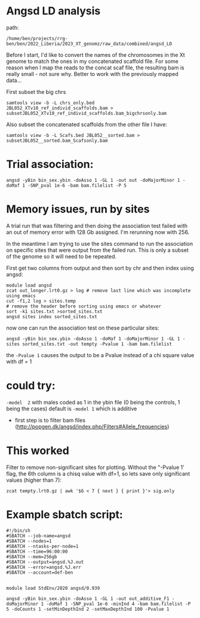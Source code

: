 # Angsd LD analysis
path:
```
/home/ben/projects/rrg-ben/ben/2022_Liberia/2023_XT_genomz/raw_data/combined/angsd_LD
```
Before I start, I'd like to convert the names of the chromosomes in the Xt genome to match the ones in my concatenated scaffold file. For some reason when I map the reads to the concat scaf file, the resulting bam is really small - not sure why.  Better to work with the previously mapped data...

First subset the big chrs
```
samtools view -b -L chrs_only.bed JBL052_XTv10_ref_individ_scaffolds.bam > subsetJBL052_XTv10_ref_individ_scaffolds.bam_bigchrsonly.bam
```
Also subset the concatenated scaffolds from the other file I have:
```
samtools view -b -L Scafs.bed JBL052__sorted.bam > subsetJBL052__sorted.bam_Scafsonly.bam
```

# Trial association:
```
angsd -yBin bin_sex.ybin -doAsso 1 -GL 1 -out out -doMajorMinor 1 -doMaf 1 -SNP_pval 1e-6 -bam bam.filelist -P 5
```

# Memory issues, run by sites
A trial run that was filtering and then doing the association test failed with an out of memory error with 128 Gb assigned.  I'm rerunning now with 256.

In the meantime I am trying to use the sites command to run the association on specific sites that were output from the failed run. This is only a subset of the genome so it will need to be repeated.

First get two columns from output and then sort by chr and then index using angsd:
```
module load angsd
zcat out_longer.lrt0.gz > log # remove last line which was incomplete using emacs
cut -f1,2 log > sites.temp
# remove the header before sorting using emacs or whatever
sort -k1 sites.txt >sorted_sites.txt 
angsd sites index sorted_sites.txt 
```
now one can run the association test on these particular sites:
```
angsd -yBin bin_sex.ybin -doAsso 1 -doMaf 1 -doMajorMinor 1 -GL 1 -sites sorted_sites.txt -out tempty -Pvalue 1 -bam bam.filelist 
```
 the `-Pvalue 1` causes the output to be a Pvalue instead of a chi square value with df = 1

# could try:
 `-model  2` with males coded as 1 in the ybin file (0 being the controls, 1 being the cases)
 default is `-model 1` which is additive



* first step is to filter bam files (http://popgen.dk/angsd/index.php/Filters#Allele_frequencies)


# This worked

Filter to remove non-significant sites for plotting.
Without the "-Pvalue 1' flag, the 6th column is a chisq value with df=1, so lets save only significant values (higher than 7):
```
zcat tempty.lrt0.gz | awk '$6 < 7 { next } { print }'> sig.only
```

# Example sbatch script:
```
#!/bin/sh
#SBATCH --job-name=angsd
#SBATCH --nodes=1
#SBATCH --ntasks-per-node=1
#SBATCH --time=96:00:00
#SBATCH --mem=256gb
#SBATCH --output=angsd.%J.out
#SBATCH --error=angsd.%J.err
#SBATCH --account=def-ben


module load StdEnv/2020 angsd/0.939

angsd -yBin bin_sex.ybin -doAsso 1 -GL 1 -out out_additive_F1 -doMajorMinor 1 -doMaf 1 -SNP_pval 1e-6 -minInd 4 -bam bam.filelist -P 5 -doCounts 1 -setMinDepthInd 2 -setMaxDepthInd 100 -Pvalue 1
```
